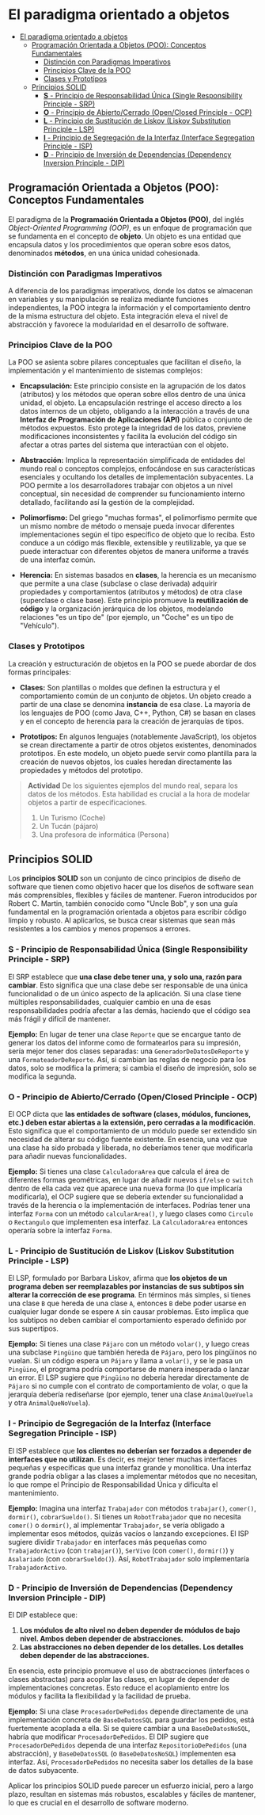 # El paradigma orientado a objetos


<!-- @import "[TOC]" {cmd="toc" depthFrom=1 depthTo=6 orderedList=false} -->

<!-- code_chunk_output -->

- [El paradigma orientado a objetos](#el-paradigma-orientado-a-objetos)
  - [Programación Orientada a Objetos (POO): Conceptos Fundamentales](#programación-orientada-a-objetos-poo-conceptos-fundamentales)
    - [Distinción con Paradigmas Imperativos](#distinción-con-paradigmas-imperativos)
    - [Principios Clave de la POO](#principios-clave-de-la-poo)
    - [Clases y Prototipos](#clases-y-prototipos)
  - [Principios SOLID](#principios-solid)
    - [**S** - Principio de Responsabilidad Única (Single Responsibility Principle - SRP)](#s---principio-de-responsabilidad-única-single-responsibility-principle---srp)
    - [**O** - Principio de Abierto/Cerrado (Open/Closed Principle - OCP)](#o---principio-de-abiertocerrado-openclosed-principle---ocp)
    - [**L** - Principio de Sustitución de Liskov (Liskov Substitution Principle - LSP)](#l---principio-de-sustitución-de-liskov-liskov-substitution-principle---lsp)
    - [**I** - Principio de Segregación de la Interfaz (Interface Segregation Principle - ISP)](#i---principio-de-segregación-de-la-interfaz-interface-segregation-principle---isp)
    - [**D** - Principio de Inversión de Dependencias (Dependency Inversion Principle - DIP)](#d---principio-de-inversión-de-dependencias-dependency-inversion-principle---dip)

<!-- /code_chunk_output -->



## Programación Orientada a Objetos (POO): Conceptos Fundamentales

El paradigma de la **Programación Orientada a Objetos (POO)**, del inglés *Object-Oriented Programming (OOP)*, es un enfoque de programación que se fundamenta en el concepto de **objeto**. Un objeto es una entidad que encapsula datos y los procedimientos que operan sobre esos datos, denominados **métodos**, en una única unidad cohesionada.

### Distinción con Paradigmas Imperativos

A diferencia de los paradigmas imperativos, donde los datos se almacenan en variables y su manipulación se realiza mediante funciones independientes, la POO integra la información y el comportamiento dentro de la misma estructura del objeto. Esta integración eleva el nivel de abstracción y favorece la modularidad en el desarrollo de software.

### Principios Clave de la POO

La POO se asienta sobre pilares conceptuales que facilitan el diseño, la implementación y el mantenimiento de sistemas complejos:

* **Encapsulación:** Este principio consiste en la agrupación de los datos (atributos) y los métodos que operan sobre ellos dentro de una única unidad, el objeto. La encapsulación restringe el acceso directo a los datos internos de un objeto, obligando a la interacción a través de una **Interfaz de Programación de Aplicaciones (API)** pública o conjunto de métodos expuestos. Esto protege la integridad de los datos, previene modificaciones inconsistentes y facilita la evolución del código sin afectar a otras partes del sistema que interactúan con el objeto.

* **Abstracción:** Implica la representación simplificada de entidades del mundo real o conceptos complejos, enfocándose en sus características esenciales y ocultando los detalles de implementación subyacentes. La POO permite a los desarrolladores trabajar con objetos a un nivel conceptual, sin necesidad de comprender su funcionamiento interno detallado, facilitando así la gestión de la complejidad.

* **Polimorfismo:** Del griego "muchas formas", el polimorfismo permite que un mismo nombre de método o mensaje pueda invocar diferentes implementaciones según el tipo específico de objeto que lo reciba. Esto conduce a un código más flexible, extensible y reutilizable, ya que se puede interactuar con diferentes objetos de manera uniforme a través de una interfaz común.

* **Herencia:** En sistemas basados en **clases**, la herencia es un mecanismo que permite a una clase (subclase o clase derivada) adquirir propiedades y comportamientos (atributos y métodos) de otra clase (superclase o clase base). Este principio promueve la **reutilización de código** y la organización jerárquica de los objetos, modelando relaciones "es un tipo de" (por ejemplo, un "Coche" es un tipo de "Vehículo").

### Clases y Prototipos

La creación y estructuración de objetos en la POO se puede abordar de dos formas principales:

* **Clases:** Son plantillas o moldes que definen la estructura y el comportamiento común de un conjunto de objetos. Un objeto creado a partir de una clase se denomina **instancia** de esa clase. La mayoría de los lenguajes de POO (como Java, C++, Python, C#) se basan en clases y en el concepto de herencia para la creación de jerarquías de tipos.

* **Prototipos:** En algunos lenguajes (notablemente JavaScript), los objetos se crean directamente a partir de otros objetos existentes, denominados prototipos. En este modelo, un objeto puede servir como plantilla para la creación de nuevos objetos, los cuales heredan directamente las propiedades y métodos del prototipo.

> **Actividad**
> De los siguientes ejemplos del mundo real, separa los datos de los métodos. Esta habilidad es crucial a la hora de modelar objetos a partir de especificaciones.
> 1. Un Turismo (Coche)
> 2. Un Tucán (pájaro)
> 3. Una profesora de informática (Persona)

## Principios SOLID

Los **principios SOLID** son un conjunto de cinco principios de diseño de software que tienen como objetivo hacer que los diseños de software sean más comprensibles, flexibles y fáciles de mantener. Fueron introducidos por Robert C. Martin, también conocido como "Uncle Bob", y son una guía fundamental en la programación orientada a objetos para escribir código limpio y robusto. Al aplicarlos, se busca crear sistemas que sean más resistentes a los cambios y menos propensos a errores.

### **S** - Principio de Responsabilidad Única (Single Responsibility Principle - SRP)

El SRP establece que **una clase debe tener una, y solo una, razón para cambiar**. Esto significa que una clase debe ser responsable de una única funcionalidad o de un único aspecto de la aplicación. Si una clase tiene múltiples responsabilidades, cualquier cambio en una de esas responsabilidades podría afectar a las demás, haciendo que el código sea más frágil y difícil de mantener.

**Ejemplo:** En lugar de tener una clase `Reporte` que se encargue tanto de generar los datos del informe como de formatearlos para su impresión, sería mejor tener dos clases separadas: una `GeneradorDeDatosDeReporte` y una `FormateadorDeReporte`. Así, si cambian las reglas de negocio para los datos, solo se modifica la primera; si cambia el diseño de impresión, solo se modifica la segunda.

### **O** - Principio de Abierto/Cerrado (Open/Closed Principle - OCP)

El OCP dicta que **las entidades de software (clases, módulos, funciones, etc.) deben estar abiertas a la extensión, pero cerradas a la modificación**. Esto significa que el comportamiento de un módulo puede ser extendido sin necesidad de alterar su código fuente existente. En esencia, una vez que una clase ha sido probada y liberada, no deberíamos tener que modificarla para añadir nuevas funcionalidades.

**Ejemplo:** Si tienes una clase `CalculadoraArea` que calcula el área de diferentes formas geométricas, en lugar de añadir nuevos `if/else` o `switch` dentro de ella cada vez que aparece una nueva forma (lo que implicaría modificarla), el OCP sugiere que se debería extender su funcionalidad a través de la herencia o la implementación de interfaces. Podrías tener una interfaz `Forma` con un método `calcularArea()`, y luego clases como `Circulo` o `Rectangulo` que implementen esa interfaz. La `CalculadoraArea` entonces operaría sobre la interfaz `Forma`.

### **L** - Principio de Sustitución de Liskov (Liskov Substitution Principle - LSP)

El LSP, formulado por Barbara Liskov, afirma que **los objetos de un programa deben ser reemplazables por instancias de sus subtipos sin alterar la corrección de ese programa**. En términos más simples, si tienes una clase `B` que hereda de una clase `A`, entonces `B` debe poder usarse en cualquier lugar donde se espere `A` sin causar problemas. Esto implica que los subtipos no deben cambiar el comportamiento esperado definido por sus supertipos.

**Ejemplo:** Si tienes una clase `Pájaro` con un método `volar()`, y luego creas una subclase `Pingüino` que también hereda de `Pájaro`, pero los pingüinos no vuelan. Si un código espera un `Pájaro` y llama a `volar()`, y se le pasa un `Pingüino`, el programa podría comportarse de manera inesperada o lanzar un error. El LSP sugiere que `Pingüino` no debería heredar directamente de `Pájaro` si no cumple con el contrato de comportamiento de volar, o que la jerarquía debería rediseñarse (por ejemplo, tener una clase `AnimalQueVuela` y otra `AnimalQueNoVuela`).

### **I** - Principio de Segregación de la Interfaz (Interface Segregation Principle - ISP)

El ISP establece que **los clientes no deberían ser forzados a depender de interfaces que no utilizan**. Es decir, es mejor tener muchas interfaces pequeñas y específicas que una interfaz grande y monolítica. Una interfaz grande podría obligar a las clases a implementar métodos que no necesitan, lo que rompe el Principio de Responsabilidad Única y dificulta el mantenimiento.

**Ejemplo:** Imagina una interfaz `Trabajador` con métodos `trabajar()`, `comer()`, `dormir()`, `cobrarSueldo()`. Si tienes un `RobotTrabajador` que no necesita `comer()` o `dormir()`, al implementar `Trabajador`, se vería obligado a implementar esos métodos, quizás vacíos o lanzando excepciones. El ISP sugiere dividir `Trabajador` en interfaces más pequeñas como `TrabajadorActivo` (con `trabajar()`), `SerVivo` (con `comer()`, `dormir()`) y `Asalariado` (con `cobrarSueldo()`). Así, `RobotTrabajador` solo implementaría `TrabajadorActivo`.

### **D** - Principio de Inversión de Dependencias (Dependency Inversion Principle - DIP)

El DIP establece que:
1. **Los módulos de alto nivel no deben depender de módulos de bajo nivel. Ambos deben depender de abstracciones.**
2. **Las abstracciones no deben depender de los detalles. Los detalles deben depender de las abstracciones.**

En esencia, este principio promueve el uso de abstracciones (interfaces o clases abstractas) para acoplar las clases, en lugar de depender de implementaciones concretas. Esto reduce el acoplamiento entre los módulos y facilita la flexibilidad y la facilidad de prueba.

**Ejemplo:** Si una clase `ProcesadorDePedidos` depende directamente de una implementación concreta de `BaseDeDatosSQL` para guardar los pedidos, está fuertemente acoplada a ella. Si se quiere cambiar a una `BaseDeDatosNoSQL`, habría que modificar `ProcesadorDePedidos`. El DIP sugiere que `ProcesadorDePedidos` dependa de una interfaz `RepositorioDePedidos` (una abstracción), y `BaseDeDatosSQL` (o `BaseDeDatosNoSQL`) implementen esa interfaz. Así, `ProcesadorDePedidos` no necesita saber los detalles de la base de datos subyacente.

Aplicar los principios SOLID puede parecer un esfuerzo inicial, pero a largo plazo, resultan en sistemas más robustos, escalables y fáciles de mantener, lo que es crucial en el desarrollo de software moderno.





